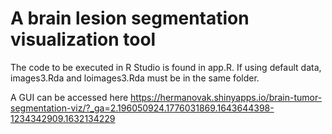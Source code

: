 # A brain lesion segmentation visualization tool

The code to be executed in R Studio is found in app.R. If using default data, images3.Rda and loimages3.Rda must be in the same folder.


A GUI can be accessed here https://hermanovak.shinyapps.io/brain-tumor-segmentation-viz/?_ga=2.196050924.1776031869.1643644398-1234342909.1632134229 
